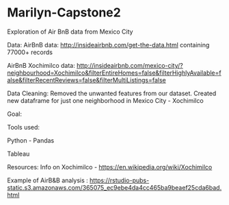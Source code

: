 # Marilyn-Capstone2

Exploration of Air BnB data from Mexico City 

Data:
AirBnB data: http://insideairbnb.com/get-the-data.html containing 77000+ records 

AirBnB Xochimilco data: http://insideairbnb.com/mexico-city/?neighbourhood=Xochimilco&filterEntireHomes=false&filterHighlyAvailable=false&filterRecentReviews=false&filterMultiListings=false

Data Cleaning:
Removed the unwanted features from our dataset.
Created new dataframe for just one neighborhood in Mexico City - Xochimilco 

Goal: 


Tools used:

Python - Pandas 

Tableau 

Resources: 
Info on Xochimilco - https://en.wikipedia.org/wiki/Xochimilco

Example of AirB&B analysis : https://rstudio-pubs-static.s3.amazonaws.com/365075_ec9ebe4da4cc465ba9beaef25cda6bad.html
